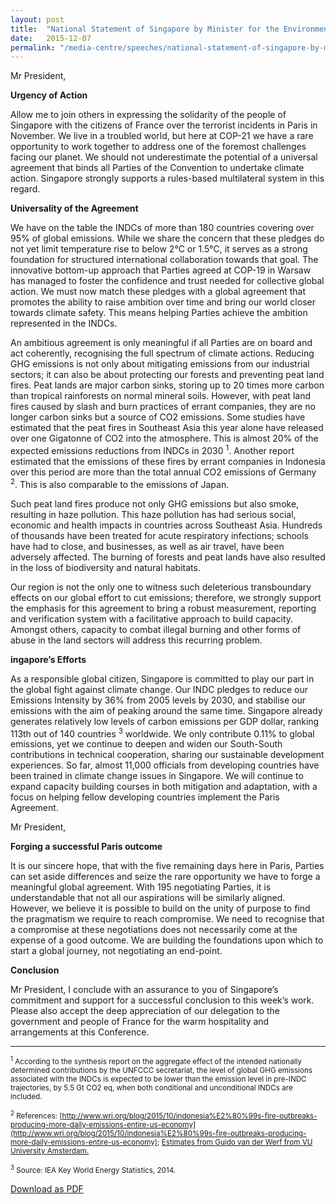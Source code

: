 ```yaml
---
layout: post
title:  "National Statement of Singapore by Minister for the Environment and Water Resources, Masagos Zulkifli, at the UNFCCC COP-21 High Level Segment, 7 December 2015, Paris, France"
date:   2015-12-07
permalink: "/media-centre/speeches/national-statement-of-singapore-by-minister-for-the-environment-and-water-resources-masagos-zulkifli-at-the-unfccc-cop-21-high-level-segment-7-december-2015-paris-france"
---
```


Mr President,  

**Urgency of Action**

Allow me to join others in expressing the solidarity of the people of Singapore with the citizens of France over the terrorist incidents in Paris in November. We live in a troubled world, but here at COP-21 we have a rare opportunity to work together to address one of the foremost challenges facing our planet. We should not underestimate the potential of a universal agreement that binds all Parties of the Convention to undertake climate action.  Singapore strongly supports a rules-based multilateral system in this regard. 

**Universality of the Agreement**

We have on the table the INDCs of more than 180 countries covering over 95% of global emissions. While we share the concern that these pledges do not yet limit temperature rise to below 2°C or 1.5°C, it serves as a strong foundation for structured international collaboration towards that goal. The innovative bottom-up approach that Parties agreed at COP-19 in Warsaw has managed to foster the confidence and trust needed for collective global action. We must now match these pledges with a global agreement that promotes the ability to raise ambition over time and bring our world closer towards climate safety. This means helping Parties achieve the ambition represented in the INDCs. 

An ambitious agreement is only meaningful if all Parties are on board and act coherently, recognising the full spectrum of climate actions. Reducing GHG emissions is not only about mitigating emissions from our industrial sectors; it can also be about protecting our forests and preventing peat land fires.  Peat lands are major carbon sinks, storing up to 20 times more carbon than tropical rainforests on normal mineral soils. However, with peat land fires caused by slash and burn practices of errant companies, they are no longer carbon sinks but a source of CO2 emissions. Some studies have estimated that the peat fires in Southeast Asia this year alone have released over one Gigatonne of CO2 into the atmosphere. This is almost 20% of the expected emissions reductions from INDCs in 2030 <sup>1</sup>. Another report estimated that the emissions of these fires by errant companies in Indonesia over this period are more than the total annual CO2 emissions of Germany <sup>2</sup>. This is also comparable to the emissions of Japan.

Such peat land fires produce not only GHG emissions but also smoke, resulting in haze pollution. This haze pollution has had serious social, economic and health impacts in countries across Southeast Asia. Hundreds of thousands have been treated for acute respiratory infections; schools have had to close, and businesses, as well as air travel, have been adversely affected. The burning of forests and peat lands have also resulted in the loss of biodiversity and natural habitats.

Our region is not the only one to witness such deleterious transboundary effects on our global effort to cut emissions; therefore, we strongly support the emphasis for this agreement to bring a robust measurement, reporting and verification system with a facilitative approach to build capacity.  Amongst others, capacity to combat illegal burning and other forms of abuse in the land sectors will address this recurring problem.

**ingapore’s Efforts**

As a responsible global citizen, Singapore is committed to play our part in the global fight against climate change. Our INDC pledges to reduce our Emissions Intensity by 36% from 2005 levels by 2030, and stabilise our emissions with the aim of peaking around the same time.  Singapore already generates relatively low levels of carbon emissions per GDP dollar, ranking 113th out of 140 countries <sup>3</sup> worldwide. We only contribute 0.11% to global emissions, yet we continue to deepen and widen our South-South contributions in technical cooperation, sharing our sustainable development experiences. So far, almost 11,000 officials from developing countries have been trained in climate change issues in Singapore. We will continue to expand capacity building courses in both mitigation and adaptation, with a focus on helping fellow developing countries implement the Paris Agreement. 

Mr President,  

**Forging a successful Paris outcome**

It is our sincere hope, that with the five remaining days here in Paris, Parties can set aside differences and seize the rare opportunity we have to forge a meaningful global agreement. With 195 negotiating Parties, it is understandable that not all our aspirations will be similarly aligned.  However, we believe it is possible to build on the unity of purpose to find the pragmatism we require to reach compromise. We need to recognise that a compromise at these negotiations does not necessarily come at the expense of a good outcome. We are building the foundations upon which to start a global journey, not negotiating an end-point.

**Conclusion**                      

Mr President, I conclude with an assurance to you of Singapore’s commitment and support for a successful conclusion to this week’s work. Please also accept the deep appreciation of our delegation to the government and people of France for the warm hospitality and arrangements at this Conference.

---
 
<sub><sup>1</sup> According to the synthesis report on the aggregate effect of the intended nationally determined contributions by the UNFCCC secretariat, the level of global GHG emissions associated with the INDCs is expected to be lower than the emission level in pre-INDC trajectories, by 5.5 Gt CO2 eq, when both conditional and unconditional INDCs are included.</sub>

<sub><sup>2</sup> References: [http://www.wri.org/blog/2015/10/indonesia%E2%80%99s-fire-outbreaks-producing-more-daily-emissions-entire-us-economy](http://www.wri.org/blog/2015/10/indonesia%E2%80%99s-fire-outbreaks-producing-more-daily-emissions-entire-us-economy); [Estimates from Guido van der Werf from VU University Amsterdam.](https://www.washingtonpost.com/news/energy-environment/wp/2015/10/20/fueled-by-el-nino-carbon-emissions-from-indonesian-peat-fires-are-rising-fast/)</sub>

<sub><sup>3</sup> Source: IEA Key World Energy Statistics, 2014.</sub>

[Download as PDF](https://github.com/isomerpages/isomerpages-stratgroup/raw/master/images/Speeches/national-statement-of-singapore-by-minister-for-the-environment-and-water-resources-masagos-zulkifli-at-the-unfccc-cop-21-high-level-segment-7-december-2015-paris-france.pdf)
